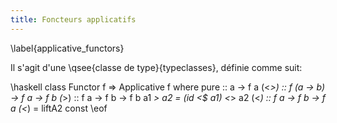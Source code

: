 ```yaml
---
title: Foncteurs applicatifs
---
```

\label{applicative_functors}

Il s'agit d'une \qsee{classe de type}{typeclasses}, définie comme suit:

\haskell
class Functor f => Applicative f where
    pure :: a -> f a
    (<*>) :: f (a -> b) -> f a -> f b
    (*>) :: f a -> f b -> f b
    a1 *> a2 = (id <$ a1) <*> a2
    (<*) :: f a -> f b -> f a
    (<*) = liftA2 const
\eof
